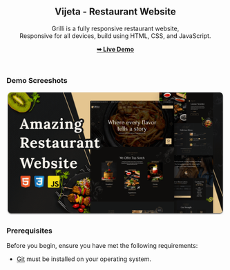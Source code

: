 <div align="center">
  <br />

  <h2 align="center">Vijeta - Restaurant Website</h2>

  Grilli is a fully responsive restaurant website, <br />Responsive for all devices, build using HTML, CSS, and JavaScript.

  <a href="https://abhinav-78.github.io/Restaurant-Website/"><strong>➥ Live Demo</strong></a>

</div>

<br />

### Demo Screeshots

![Vijeta Desktop Demo](./readme-images/desktop.png "Desktop Demo")

### Prerequisites

Before you begin, ensure you have met the following requirements:

* [Git](https://git-scm.com/downloads "Download Git") must be installed on your operating system.


